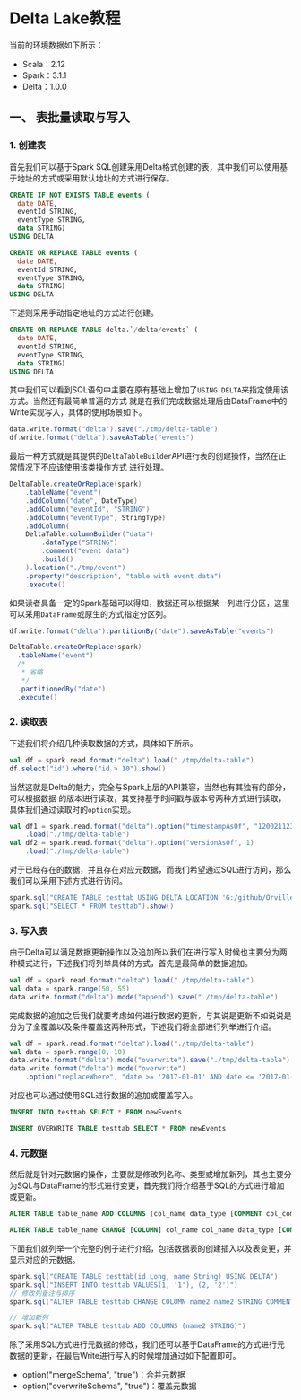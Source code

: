# Delta Lake教程  

当前的环境数据如下所示：  

* Scala：2.12
* Spark：3.1.1  
* Delta：1.0.0  

## 一、 表批量读取与写入  

### 1. 创建表  

首先我们可以基于Spark SQL创建采用Delta格式创建的表，其中我们可以使用基于地址的方式或采用默认地址的方式进行保存。  

```sql
CREATE IF NOT EXISTS TABLE events (
  date DATE,
  eventId STRING,
  eventType STRING,
  data STRING)
USING DELTA

CREATE OR REPLACE TABLE events (
  date DATE,
  eventId STRING,
  eventType STRING,
  data STRING)
USING DELTA
```  

下述则采用手动指定地址的方式进行创建。  

```sql
CREATE OR REPLACE TABLE delta.`/delta/events` (
  date DATE,
  eventId STRING,
  eventType STRING,
  data STRING)
USING DELTA
```

其中我们可以看到SQL语句中主要在原有基础上增加了`USING DELTA`来指定使用该方式。当然还有最简单普遍的方式
就是在我们完成数据处理后由DataFrame中的Write实现写入，具体的使用场景如下。  

```scala
data.write.format("delta").save("./tmp/delta-table")
df.write.format("delta").saveAsTable("events")
```  

最后一种方式就是其提供的`DeltaTableBuilder`API进行表的创建操作，当然在正常情况下不应该使用该类操作方式
进行处理。  

```scala
DeltaTable.createOrReplace(spark)
    .tableName("event")
    .addColumn("date", DateType)
    .addColumn("eventId", "STRING")
    .addColumn("eventType", StringType)
    .addColumn(
    DeltaTable.columnBuilder("data")
        .dataType("STRING")
        .comment("event data")
        .build()
    ).location("./tmp/event")
    .property("description", "table with event data")
    .execute()
```  

如果读者具备一定的Spark基础可以得知，数据还可以根据某一列进行分区，这里可以采用`DataFrame`或原生的方式指定分区列。  

```scala
df.write.format("delta").partitionBy("date").saveAsTable("events")

DeltaTable.createOrReplace(spark)
  .tableName("event")
  /*
   * 省略
   */
  .partitionedBy("date")
  .execute()
```  

### 2. 读取表  

下述我们将介绍几种读取数据的方式，具体如下所示。  

```scala
val df = spark.read.format("delta").load("./tmp/delta-table")
df.select("id").where("id > 10").show()
```  

当然这就是Delta的魅力，完全与Spark上层的API兼容，当然也有其独有的部分，可以根据数据
的版本进行读取，其支持基于时间戳与版本号两种方式进行读取，具体我们通过读取时的`option`实现。  

```scala
val df1 = spark.read.format("delta").option("timestampAsOf", "12002112313")
    .load("./tmp/delta-table")
val df2 = spark.read.format("delta").option("versionAsOf", 1)
    .load("./tmp/delta-table")
```  

对于已经存在的数据，并且存在对应元数据，而我们希望通过SQL进行访问，那么我们可以采用下述方式进行访问。  

```scala
spark.sql("CREATE TABLE testtab USING DELTA LOCATION 'G:/github/OrvilleX/datalake/delta/spark-warehouse/testtab'")
spark.sql("SELECT * FROM testtab").show()
```

### 3. 写入表  

由于Delta可以满足数据更新操作以及追加所以我们在进行写入时候也主要分为两种模式进行，下述我们将列举具体的方式，首先是最简单的数据追加。  

```scala
val df = spark.read.format("delta").load("./tmp/delta-table")
val data = spark.range(50, 55)
data.write.format("delta").mode("append").save("./tmp/delta-table")
```  

完成数据的追加之后我们就要考虑如何进行数据的更新，与其说是更新不如说说是分为了全覆盖以及条件覆盖这两种形式，下述我们将全部进行列举进行介绍。  

```scala
val df = spark.read.format("delta").load("./tmp/delta-table")
val data = spark.range(0, 10)
data.write.format("delta").mode("overwrite").save("./tmp/delta-table")
data.write.format("delta").mode("overwrite")
    .option("replaceWhere", "date >= '2017-01-01' AND date <= '2017-01-31'").save("./tmp/delta-table")
```  

对应也可以通过使用SQL进行数据的追加或覆盖写入。  

```sql
INSERT INTO testtab SELECT * FROM newEvents

INSERT OVERWRITE TABLE testtab SELECT * FROM newEvents
```

### 4. 元数据  

然后就是针对元数据的操作，主要就是修改列名称、类型或增加新列，其也主要分为SQL与DataFrame的形式进行变更，首先我们将介绍基于SQL的方式进行增加或更新。  

```sql
ALTER TABLE table_name ADD COLUMNS (col_name data_type [COMMENT col_comment] [FIRST|AFTER colA_name], ...)

ALTER TABLE table_name CHANGE [COLUMN] col_name col_name data_type [COMMENT col_comment] [FIRST|AFTER colA_name]
```  

下面我们就列举一个完整的例子进行介绍，包括数据表的创建插入以及表变更，并显示对应的元数据。  

```scala
spark.sql("CREATE TABLE testtab(id Long, name String) USING DELTA")
spark.sql("INSERT INTO testtab VALUES(1, '1'), (2, '2')")
// 修改列备注与排序
spark.sql("ALTER TABLE testtab CHANGE COLUMN name2 name2 STRING COMMENT 'name2 com' FIRST")

// 增加新列
spark.sql("ALTER TABLE testtab ADD COLUMNS (name2 STRING)")
```  

除了采用SQL方式进行元数据的修改，我们还可以基于DataFrame的方式进行元数据的更新，在最后Write进行写入的时候增加通过如下配置即可。  

* option("mergeSchema", "true")：合并元数据  
* option("overwriteSchema", "true")：覆盖元数据  

